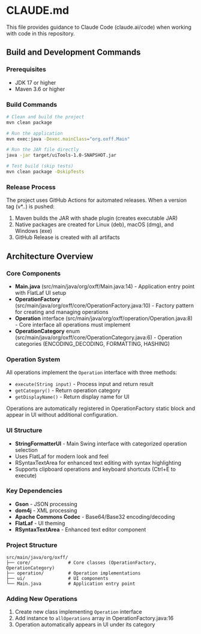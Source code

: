 # CLAUDE.md

This file provides guidance to Claude Code (claude.ai/code) when working with code in this repository.

## Build and Development Commands

### Prerequisites
- JDK 17 or higher
- Maven 3.6 or higher

### Build Commands
```bash
# Clean and build the project
mvn clean package

# Run the application
mvn exec:java -Dexec.mainClass="org.oxff.Main"

# Run the JAR file directly
java -jar target/uiTools-1.0-SNAPSHOT.jar

# Test build (skip tests)
mvn clean package -DskipTests
```

### Release Process
The project uses GitHub Actions for automated releases. When a version tag (v*.*.*) is pushed:
1. Maven builds the JAR with shade plugin (creates executable JAR)
2. Native packages are created for Linux (deb), macOS (dmg), and Windows (exe)
3. GitHub Release is created with all artifacts

## Architecture Overview

### Core Components
- **Main.java** (src/main/java/org/oxff/Main.java:14) - Application entry point with FlatLaf UI setup
- **OperationFactory** (src/main/java/org/oxff/core/OperationFactory.java:10) - Factory pattern for creating and managing operations
- **Operation** interface (src/main/java/org/oxff/operation/Operation.java:8) - Core interface all operations must implement
- **OperationCategory** enum (src/main/java/org/oxff/core/OperationCategory.java:6) - Operation categories (ENCODING_DECODING, FORMATTING, HASHING)

### Operation System
All operations implement the `Operation` interface with three methods:
- `execute(String input)` - Process input and return result
- `getCategory()` - Return operation category
- `getDisplayName()` - Return display name for UI

Operations are automatically registered in OperationFactory static block and appear in UI without additional configuration.

### UI Structure
- **StringFormatterUI** - Main Swing interface with categorized operation selection
- Uses FlatLaf for modern look and feel
- RSyntaxTextArea for enhanced text editing with syntax highlighting
- Supports clipboard operations and keyboard shortcuts (Ctrl+E to execute)

### Key Dependencies
- **Gson** - JSON processing
- **dom4j** - XML processing  
- **Apache Commons Codec** - Base64/Base32 encoding/decoding
- **FlatLaf** - UI theming
- **RSyntaxTextArea** - Enhanced text editor component

### Project Structure
```
src/main/java/org/oxff/
├── core/              # Core classes (OperationFactory, OperationCategory)
├── operation/         # Operation implementations
├── ui/                # UI components
└── Main.java          # Application entry point
```

### Adding New Operations
1. Create new class implementing `Operation` interface
2. Add instance to `allOperations` array in OperationFactory.java:16
3. Operation automatically appears in UI under its category
